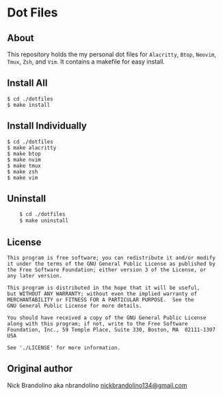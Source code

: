 # Dot Files

## About

This repository holds the my personal dot files for `Alacritty`, `Btop`, `Neovim`, `Tmux`, `Zsh`, and `Vim`. It contains a makefile for easy install.

Install All
-----------
    $ cd ./dotfiles
    $ make install

Install Individually
--------------------
    $ cd ./dotfiles
    $ make alacritty
    $ make btop
    $ make nvim
    $ make tmux
    $ make zsh
    $ make vim

Uninstall
---------
```sh
    $ cd ./dotfiles
    $ make uninstall
```

## License

    This program is free software; you can redistribute it and/or modify
    it under the terms of the GNU General Public License as published by
    the Free Software Foundation; either version 3 of the License, or
    any later version.

    This program is distributed in the hope that it will be useful,
    but WITHOUT ANY WARRANTY; without even the implied warranty of
    MERCHANTABILITY or FITNESS FOR A PARTICULAR PURPOSE.  See the
    GNU General Public License for more details.

    You should have received a copy of the GNU General Public License
    along with this program; if not, write to the Free Software
    Foundation, Inc., 59 Temple Place, Suite 330, Boston, MA  02111-1307  USA

    See './LICENSE' for more information.

## Original author

Nick Brandolino aka nbrandolino
nickbrandolino134@gmail.com
